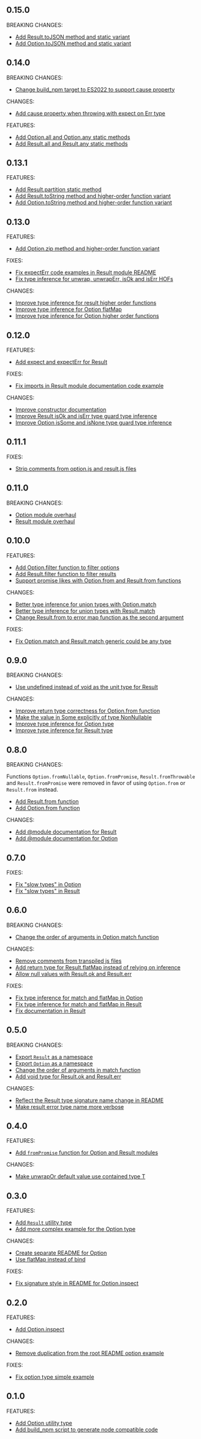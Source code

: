 ## 0.15.0

BREAKING CHANGES:

- [Add Result.toJSON method and static variant](https://github.com/erikjuhani/fp-utils/commit/7019c03743dace4d39e9119f94f86b1f7b8f6193)
- [Add Option.toJSON method and static variant](https://github.com/erikjuhani/fp-utils/commit/f08f1bf17bc29a482d13c0281a2134106a5589a4)

## 0.14.0

BREAKING CHANGES:

- [Change build_npm target to ES2022 to support cause property](https://github.com/erikjuhani/fp-utils/commit/48568a5f13620e51b0ae4f11e97843c5144e3d3d)

CHANGES:

- [Add cause property when throwing with expect on Err type](https://github.com/erikjuhani/fp-utils/commit/7a6c57b395133a3c7ee18a8a16e579f9a8fd9a5e)

FEATURES:

- [Add Option.all and Option.any static methods](https://github.com/erikjuhani/fp-utils/commit/71bf4ab2392e09573afc5b9f0b60fbdc901455a4)
- [Add Result.all and Result.any static methods](https://github.com/erikjuhani/fp-utils/commit/5e26b90a61e9aeb31952f31b791c0323c8ca7eff)

## 0.13.1

FEATURES:

- [Add Result.partition static method](https://github.com/erikjuhani/fp-utils/commit/b46e9f53ada4d83caa757003fffeca06dc5adce4)
- [Add Result.toString method and higher-order function variant](https://github.com/erikjuhani/fp-utils/commit/0a0943f75935784f3d6d52f08beedde0b7e64030)
- [Add Option.toString method and higher-order function variant](https://github.com/erikjuhani/fp-utils/commit/290a7ec80130def8e0e5cf8ffff6f3d0ce0a1a69)

## 0.13.0

FEATURES:

- [Add Option.zip method and higher-order function variant](https://github.com/erikjuhani/fp-utils/commit/5e0f2100a5c10c998bee35580184373ef3074ed3)

FIXES:

- [Fix expectErr code examples in Result module README](https://github.com/erikjuhani/fp-utils/commit/bb21167f06264392e899a297125678e64da5ab5f)
- [Fix type inference for unwrap, unwrapErr, isOk and isErr HOFs](https://github.com/erikjuhani/fp-utils/commit/eb3424aa17f10a0fed1c5ab54e57346350da7054)

CHANGES:

- [Improve type inference for result higher order functions](https://github.com/erikjuhani/fp-utils/commit/eef05022981e2663866b1417e7a9bdcb518fb800)
- [Improve type inference for Option flatMap](https://github.com/erikjuhani/fp-utils/commit/1ef1bb29f1f53aa42afb0a33172ea6ab32acd7e6)
- [Improve type inference for Option higher order functions](https://github.com/erikjuhani/fp-utils/commit/2f1e3c91d2f721db10c1acd5083ab6e70aa97cce)

## 0.12.0

FEATURES:

- [Add expect and expectErr for Result](https://github.com/erikjuhani/fp-utils/commit/5b359d1d6c79ee95b965f1a780872cc1aef38b08)

FIXES:

- [Fix imports in Result module documentation code example](https://github.com/erikjuhani/fp-utils/commit/e54475ec0308c790776c881c2a2eec98c4681574)

CHANGES:

- [Improve constructor documentation](https://github.com/erikjuhani/fp-utils/commit/088e4212ce44e379f8b9c6369f3e6fc6910fec9d)
- [Improve Result isOk and isErr type guard type inference](https://github.com/erikjuhani/fp-utils/commit/b829ce916b78836e86c46a93a57a05a0445e572b)
- [Improve Option isSome and isNone type guard type inference](https://github.com/erikjuhani/fp-utils/commit/78e5eb9a771e9d69788370ebce0da653a23783c5)

## 0.11.1

FIXES:

- [Strip comments from option.js and result.js files](https://github.com/erikjuhani/fp-utils/commit/55123c5e7c32eb40acbd2290eaa891cab98757f8)

## 0.11.0

BREAKING CHANGES:

- [Option module overhaul](https://github.com/erikjuhani/fp-utils/commit/feeffa63db6d53d3fa980022e9f627d26bf4578a)
- [Result module overhaul](https://github.com/erikjuhani/fp-utils/commit/544d6b330d0e8862a85dec263ca66eb2c3df71cb)

## 0.10.0

FEATURES:

- [Add Option.filter function to filter options](https://github.com/erikjuhani/fp-utils/commit/c662d76f84897dd3182676b23e02867f8287167f)
- [Add Result.filter function to filter results](https://github.com/erikjuhani/fp-utils/commit/041fb7fc0fca529b4238e159b1503d8ef916c078)
- [Support promise likes with Option.from and Result.from functions](https://github.com/erikjuhani/fp-utils/commit/09b45f7512e1ef56add0e0a3715978780c048e7c)

CHANGES:

- [Better type inference for union types with Option.match](https://github.com/erikjuhani/fp-utils/commit/6ef287f52672f8d6cdcd761982c77487c2dbf2a9)
- [Better type inference for union types with Result.match](https://github.com/erikjuhani/fp-utils/commit/78bad1cb74a3bbe75c8de96023b09b55580dc5d8)
- [Change Result.from to error map function as the second argument](https://github.com/erikjuhani/fp-utils/commit/201510d25cd919b03cb773923fe17b249b1bba52)

FIXES:

- [Fix Option.match and Result.match generic could be any type](https://github.com/erikjuhani/fp-utils/commit/1b607aca793c53e8d02d5a57d03b911a5e1f65a4)

## 0.9.0

BREAKING CHANGES:

- [Use undefined instead of void as the unit type for Result](https://github.com/erikjuhani/fp-utils/commit/622ce74ef7d81d4fa7d7cbc2326683707d0500f8)

CHANGES:

- [Improve return type correctness for Option.from function](https://github.com/erikjuhani/fp-utils/commit/bf1aa6bddb5ad8ef7e557314e4d6c309484449d4)
- [Make the value in Some explicitly of type NonNullable](https://github.com/erikjuhani/fp-utils/commit/d7e81fc315208d3d2f24b4cccbf591eaa93b30a9)
- [Improve type inference for Option type](https://github.com/erikjuhani/fp-utils/commit/d7299901c2be5d8938bb7ac0c0b97eb44db29690)
- [Improve type inference for Result type](https://github.com/erikjuhani/fp-utils/commit/b1db0bd740f02c355d6c0d5adc5df0112eba608b)

## 0.8.0

BREAKING CHANGES:

Functions `Option.fromNullable`, `Option.fromPromise`, `Result.fromThrowable`
and `Result.fromPromise` were removed in favor of using `Option.from` or
`Result.from` instead.

- [Add Result.from function](https://github.com/erikjuhani/fp-utils/commit/0cee6743007ba340f9ddc951811a89cc7e30a423)
- [Add Option.from function](https://github.com/erikjuhani/fp-utils/commit/0dcb11658fbdac2457c73219b3cdb05b81a35c30)

CHANGES:

- [Add @module documentation for Result](https://github.com/erikjuhani/fp-utils/commit/54cf8c6d5deeac325157e146a2403c2a26d6b3cd)
- [Add @module documentation for Option](https://github.com/erikjuhani/fp-utils/commit/a22aa43f6b1d7cab77ba13f2ecc80d2bfbfe8112)

## 0.7.0

FIXES:

- [Fix "slow types" in Option](https://github.com/erikjuhani/fp-utils/commit/17023841fe6e8379095a35b7cfb03ef08d7ce49d)
- [Fix "slow types" in Result](https://github.com/erikjuhani/fp-utils/commit/7b69d5b42093b02677d1061b760ff1201c1ed34f)

## 0.6.0

BREAKING CHANGES:

- [Change the order of arguments in Option match function](https://github.com/erikjuhani/fp-utils/commit/c2a49e63b9d2595cfcf33468f604fdaa8260e025)

CHANGES:

- [Remove comments from transpiled js files](https://github.com/erikjuhani/fp-utils/commit/e5747f15ff04c11ff85c3595bc3f0e234d5ae59b)
- [Add return type for Result.flatMap instead of relying on inference](https://github.com/erikjuhani/fp-utils/commit/87d303392fc379d62f7f96609b20582b819bed06)
- [Allow null values with Result.ok and Result.err](https://github.com/erikjuhani/fp-utils/commit/c26229b61ace28e26d228935fa0b7bc289c770bb)

FIXES:

- [Fix type inference for match and flatMap in Option](https://github.com/erikjuhani/fp-utils/commit/5c44c344bcad59d4bb74a4461178c1a77bde5a9a)
- [Fix type inference for match and flatMap in Result](https://github.com/erikjuhani/fp-utils/commit/a019ce313a7c3b80a3faa35837785a6e04caacb5)
- [Fix documentation in Result](https://github.com/erikjuhani/fp-utils/commit/6c1c1eebe6f53eb2ebcd57df2ed757193810b8b6)

## 0.5.0

BREAKING CHANGES:

- [Export `Result` as a namespace](https://github.com/erikjuhani/fp-utils/commit/1f5efa949fe30dbece13f178a24022bd52eff20b)
- [Export `Option` as a namespace](https://github.com/erikjuhani/fp-utils/commit/1b6d1d47cfcaa1497fe31021417333b1a5dad1ba)
- [Change the order of arguments in match function](https://github.com/erikjuhani/fp-utils/commit/e2e12d57e0733195ec747f52afc59ea34d1c19cf)
- [Add void type for Result.ok and Result.err](https://github.com/erikjuhani/fp-utils/commit/9ebde8d494af0ec6db79246a86f6f16ee1275d80)

CHANGES:

- [Reflect the Result type signature name change in README](https://github.com/erikjuhani/fp-utils/commit/3313436dde27a6723b17a122ca3e83baf63e6522)
- [Make result error type name more verbose](https://github.com/erikjuhani/fp-utils/commit/e4ce48488e5ba84ed018db9c19fcd74297d77b6a)

## 0.4.0

FEATURES:

- [Add `fromPromise` function for Option and Result modules](https://github.com/erikjuhani/fp-utils/commit/875043737fbb266da246fe355a61c0c71efb123f)

CHANGES:

- [Make unwrapOr default value use contained type T](https://github.com/erikjuhani/fp-utils/commit/31f0cc25dcf4f2fc95d00ececbc012ab0a3b818b)

## 0.3.0

FEATURES:

- [Add `Result` utility type](https://github.com/erikjuhani/fp-utils/commit/a62299f4b24e829264d7bb006057ada3552fd409)
- [Add more complex example for the Option type](https://github.com/erikjuhani/fp-utils/commit/de8488c25b22644c487d6caac1cbbadd227c975b)

CHANGES:

- [Create separate README for Option](https://github.com/erikjuhani/fp-utils/commit/6ccc036bfe21bfad422115b7bbecb5fa38751ccd)
- [Use flatMap instead of bind](https://github.com/erikjuhani/fp-utils/commit/32d7938dae4c4bc8f81023e30c08ade28e7727c8)

FIXES:

- [Fix signature style in README for Option.inspect](https://github.com/erikjuhani/fp-utils/commit/e1a38bbe400e6ed3ffc2a4c200479865bb072af3)

## 0.2.0

FEATURES:

- [Add Option.inspect](https://github.com/erikjuhani/fp-utils/commit/242ad2d425111da0cf88ab927af840ea1dabe5fc)

CHANGES:

- [Remove duplication from the root README option example](https://github.com/erikjuhani/fp-utils/commit/c01c6d0c53908eaa48f5f86e8058328a68bdb689)

FIXES:

- [Fix option type simple example](https://github.com/erikjuhani/fp-utils/commit/64d80cf228da6743c0e382e0026d62f871f9fcd5)

## 0.1.0

FEATURES:

- [Add Option utility type](https://github.com/erikjuhani/fp-utils/commit/ef748659930ee8d8b9b71c91fdf3c1c67d33b124)
- [Add build_npm script to generate node compatible code](https://github.com/erikjuhani/fp-utils/commit/dc63b18edae5647998276ac5dc7acd0173f63c08)
